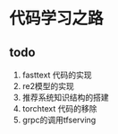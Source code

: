 # 代码学习之路

## todo

1. fasttext 代码的实现
1. re2模型的实现
1. 推荐系统知识结构的搭建
1. torchtext 代码的移除
1. grpc的调用tfserving